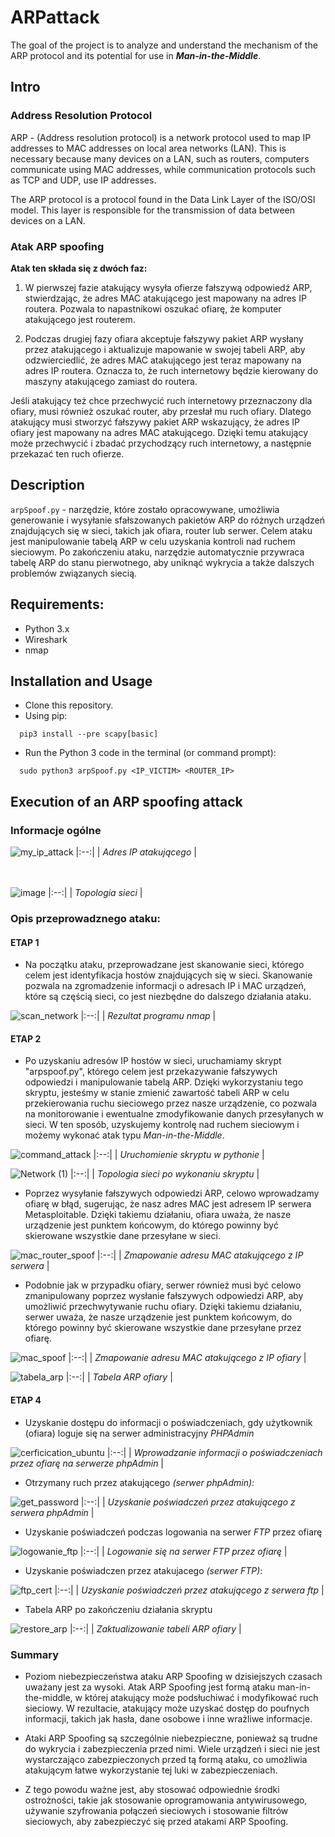 # ARPattack

The goal of the project is to analyze and understand the mechanism of the ARP protocol and its potential for use in ***Man-in-the-Middle***.

## Intro

### Address Resolution Protocol

ARP - (Address resolution protocol) is a network protocol used to map IP addresses to MAC addresses on local area networks (LAN). This is necessary because many devices on a LAN, such as routers, computers communicate using MAC addresses, while communication protocols such as TCP and UDP, use IP addresses.

The ARP protocol is a protocol found in the Data Link Layer of the ISO/OSI model. This layer is responsible for the transmission of data between devices on a LAN.

### Atak ARP spoofing

**Atak ten składa się z dwóch faz:**
1. W pierwszej fazie atakujący wysyła ofierze fałszywą odpowiedź ARP, stwierdzając, że adres MAC atakującego jest mapowany na adres IP routera. Pozwala to napastnikowi oszukać ofiarę, że komputer atakującego jest routerem.

2. Podczas drugiej fazy ofiara akceptuje fałszywy pakiet ARP wysłany przez atakującego i aktualizuje mapowanie w swojej tabeli ARP, aby odzwierciedlić, że adres MAC atakującego jest teraz mapowany na adres IP routera. Oznacza to, że ruch internetowy będzie kierowany do maszyny atakującego zamiast do routera. 

Jeśli atakujący też chce przechwycić ruch internetowy przeznaczony dla ofiary, musi również oszukać router, aby przesłał mu ruch ofiary. Dlatego atakujący musi stworzyć fałszywy pakiet ARP wskazujący, że adres IP ofiary jest mapowany na adres MAC atakującego. Dzięki temu atakujący może przechwycić i zbadać przychodzący ruch internetowy, a następnie przekazać ten ruch ofierze.

## Description 

`arpSpoof.py` - narzędzie, które zostało opracowywane, umożliwia generowanie i wysyłanie sfałszowanych pakietów ARP do różnych urządzeń znajdujących się w sieci, takich jak ofiara, router lub serwer. Celem ataku jest manipulowanie tabelą ARP w celu uzyskania kontroli nad ruchem sieciowym. Po zakończeniu ataku, narzędzie automatycznie przywraca tabelę ARP do stanu pierwotnego, aby uniknąć wykrycia a także dalszych problemów związanych siecią.

## Requirements:

- Python 3.x
- Wireshark
- nmap

## Installation and Usage

- Clone this repository.
- Using pip:
```shell
  pip3 install --pre scapy[basic] 
```
- Run the Python 3 code in the terminal (or command prompt):
```shell
  sudo python3 arpSpoof.py <IP_VICTIM> <ROUTER_IP>
```

## Execution of an ARP spoofing attack 

### Informacje ogólne
![my_ip_attack](https://user-images.githubusercontent.com/70896562/218270119-2954c4b8-1471-4f6d-81ee-842b36dad3a2.png)
|:--:| 
| *Adres IP atakującego* |

<br/><br/>
![image](https://user-images.githubusercontent.com/70896562/218267731-61aaec0b-a68a-44b0-895f-dc982a063309.png)
|:--:| 
| *Topologia sieci* |

### Opis przeprowadznego ataku:
#### ETAP 1
- Na początku ataku, przeprowadzane jest skanowanie sieci, którego celem jest identyfikacja hostów znajdujących się w sieci. Skanowanie pozwala na zgromadzenie informacji o adresach IP i MAC urządzeń, które są częścią sieci, co jest niezbędne do dalszego działania ataku.

![scan_network](https://user-images.githubusercontent.com/70896562/218269914-ca036fc2-403e-43b2-a830-89039b023e1e.png)
|:--:| 
| *Rezultat programu nmap* |

#### ETAP 2 
- Po uzyskaniu adresów IP hostów w sieci, uruchamiamy skrypt "arpspoof.py", którego celem jest przekazywanie fałszywych odpowiedzi i manipulowanie tabelą ARP. Dzięki wykorzystaniu tego skryptu, jesteśmy w stanie zmienić zawartość tabeli ARP w celu przekierowania ruchu sieciowego przez nasze urządzenie, co pozwala na monitorowanie i ewentualne zmodyfikowanie danych przesyłanych w sieci. W ten sposób, uzyskujemy kontrolę nad ruchem sieciowym i możemy wykonać atak typu _Man-in-the-Middle_.

![command_attack](https://user-images.githubusercontent.com/70896562/218269945-ae367823-e8bb-4602-81d5-862d3247776b.png)
|:--:| 
| *Uruchomienie skryptu w pythonie* |


![Network (1)](https://user-images.githubusercontent.com/70896562/218269863-6abe5aa2-4602-4094-860c-b2aa6d57c255.svg)
|:--:| 
| *Topologia sieci po wykonaniu skryptu* |


- Poprzez wysyłanie fałszywych odpowiedzi ARP, celowo wprowadzamy ofiarę w błąd, sugerując, że nasz adres MAC jest adresem IP serwera Metasploitable. Dzięki takiemu działaniu, ofiara uważa, że nasze urządzenie jest punktem końcowym, do którego powinny być skierowane wszystkie dane przesyłane w sieci.

![mac_router_spoof](https://user-images.githubusercontent.com/70896562/218271191-ac55da1e-04ac-429d-88e2-9ae61ce92b36.png)
|:--:| 
| *Zmapowanie adresu MAC atakującego z IP serwera* |

- Podobnie jak w przypadku ofiary, serwer również musi być celowo zmanipulowany poprzez wysłanie fałszywych odpowiedzi ARP, aby umożliwić przechwytywanie ruchu ofiary. Dzięki takiemu działaniu, serwer uważa, że nasze urządzenie jest punktem końcowym, do którego powinny być skierowane wszystkie dane przesyłane przez ofiarę.

![mac_spoof](https://user-images.githubusercontent.com/70896562/218271229-ef3dd155-4843-4ea0-9e87-2a5043146aba.png)
|:--:| 
| *Zmapowanie adresu MAC atakującego z IP ofiary* |


![tabela_arp](https://user-images.githubusercontent.com/70896562/218271320-9c0c5ef5-8c35-41e9-8aff-7ad3bcdfb443.png)
|:--:| 
| *Tabela ARP ofiary* |

#### ETAP 4
- Uzyskanie dostępu do informacji o poświadczeniach, gdy użytkownik (ofiara) loguje się na serwer administracyjny _PHPAdmin_

![cerficication_ubuntu](https://user-images.githubusercontent.com/70896562/218271365-ce27654a-81c9-458d-9c84-94dbf8c4f47e.png)
|:--:| 
| *Wprowadzanie informacji o poświadczeniach przez ofiarę na serwerze phpAdmin* |


- Otrzymany ruch przez atakującego _(serwer phpAdmin)_:

![get_password](https://user-images.githubusercontent.com/70896562/218271419-f0479c28-752b-4d22-8630-f62363088133.png)
|:--:| 
| *Uzyskanie poświadczeń przez atakującego z serwera phpAdmin* |

- Uzyskanie poświadczeń podczas logowania na serwer _FTP_ przez ofiarę

![logowanie_ftp](https://user-images.githubusercontent.com/70896562/218271500-52cc8b7a-c70f-46e1-8ebb-714fbff11761.png)
|:--:| 
| *Logowanie się na serwer FTP przez ofiarę* |

- Uzyskanie poświadczen przez atakujacego _(serwer FTP)_: 

![ftp_cert](https://user-images.githubusercontent.com/70896562/218271543-ef59e9a0-bef6-42c3-affb-0053aea1d200.png)
|:--:| 
| *Uzyskanie poświadczeń przez atakującego z serwera ftp* |

- Tabela ARP po zakończeniu działania skryptu 

![restore_arp](https://user-images.githubusercontent.com/70896562/218271603-f68db1bd-2141-4fe4-b07e-ce6f4d236a9f.png)
|:--:| 
| *Zaktualizowanie tabeli ARP ofiary* |

### Summary

- Poziom niebezpieczeństwa ataku ARP Spoofing w dzisiejszych czasach uważany jest za wysoki. Atak ARP Spoofing jest formą ataku man-in-the-middle, w której atakujący może podsłuchiwać i modyfikować ruch sieciowy. W rezultacie, atakujący może uzyskać dostęp do poufnych informacji, takich jak hasła, dane osobowe i inne wrażliwe informacje.

- Ataki ARP Spoofing są szczególnie niebezpieczne, ponieważ są trudne do wykrycia i zabezpieczenia przed nimi. Wiele urządzeń i sieci nie jest wystarczająco zabezpieczonych przed tą formą ataku, co umożliwia atakującym łatwe wykorzystanie tej luki w zabezpieczeniach.

- Z tego powodu ważne jest, aby stosować odpowiednie środki ostrożności, takie jak stosowanie oprogramowania antywirusowego, używanie szyfrowania połączeń sieciowych i stosowanie filtrów sieciowych, aby zabezpieczyć się przed atakami ARP Spoofing.
